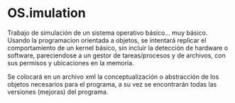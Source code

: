 # OS.imulation
Trabajo de simulación de un sistema operativo básico... muy básico.
Usando la programacion orientada a objetos, se intentará replicar el comportamiento de un kernel básico, sin incluir la detección
de hardware o software, pareciendose a un gestor de tareas/procesos y de archivos, con sus permisos y ubicaciones en la memoria.

  Se colocará en un archivo xml la conceptualización o abstracción de los objetos necesarios para el programa, a su vez se encontrarán
todas las versiones (mejoras) del programa.
